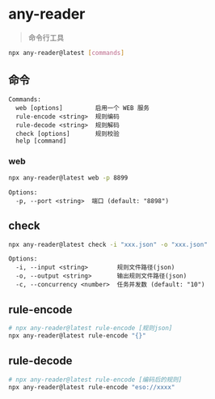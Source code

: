 # any-reader

> 命令行工具

```sh
npx any-reader@latest [commands]
```

## 命令

```
Commands:
  web [options]         启用一个 WEB 服务
  rule-encode <string>  规则编码
  rule-decode <string>  规则解码
  check [options]       规则校验
  help [command]
```

### web

```sh
npx any-reader@latest web -p 8899
```

```
Options:
  -p, --port <string>  端口 (default: "8898")
```

## check

```sh
npx any-reader@latest check -i "xxx.json" -o "xxx.json"
```

```
Options:
  -i, --input <string>        规则文件路径(json)
  -o, --output <string>       输出规则文件路径(json)
  -c, --concurrency <number>  任务并发数 (default: "10")
```

## rule-encode

```sh
# npx any-reader@latest rule-encode [规则json]
npx any-reader@latest rule-encode "{}"
```

## rule-decode


```sh
# npx any-reader@latest rule-encode [编码后的规则]
npx any-reader@latest rule-encode "eso://xxxx"
```
